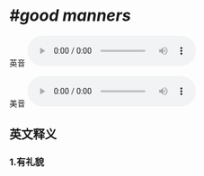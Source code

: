 # ***\#good manners*** 
英音
<audio src="./media/good manners1_AAC.aac" controls="controls"></audio>

美音
<audio src="./media/good manners2_AAC.aac" controls="controls"></audio>



  

英文释义
---
### 1.**有礼貌**  


